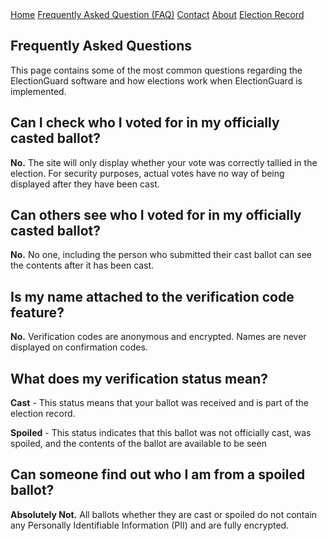 <div class="topnav">
    <a class="active" href="https://carosso84449.github.io/IMT599/">Home</a>
    <a href="#FAQ">Frequently Asked Question (FAQ)</a>
    <a href="#contact">Contact</a>
    <a href="#about">About</a>
    <a href="#electionrecord">Election Record</a>
  </div>


## Frequently Asked Questions

This page contains some of the most common questions regarding the ElectionGuard software and how elections work when ElectionGuard is implemented.

## Can I check who I voted for in my officially casted ballot?

<b>No.</b> The site will only display whether your vote was correctly tallied in the election. For security purposes, actual votes have no way of being displayed after they have been cast.

## Can others see who I voted for in my officially casted ballot?

<b>No.</b> No one, including the person who submitted their cast ballot can see the contents after it has been cast.

## Is my name attached to the verification code feature?

<b>No.</b> Verification codes are anonymous and encrypted. Names are never displayed on confirmation codes.

## What does my verification status mean?

<b>Cast</b> - This status means that your ballot was received and is part of the election record.

<b>Spoiled</b> - This status indicates that this ballot was not officially cast, was spoiled, and the contents of the ballot are available to be seen

## Can someone find out who I am from a spoiled ballot?

<b>Absolutely Not.</b> All ballots whether they are cast or spoiled do not contain any Personally Identifiable Information (PII) and are fully encrypted.
